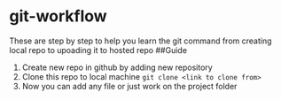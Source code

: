# git-workflow
These are step by step to help you learn the git command from creating local repo to upoading it to hosted repo
##Guide
1. Create new repo in github by adding new repository
2. Clone this repo to local machine ``git clone <link to clone from>``
3. Now you can add any file or just work on the project folder
